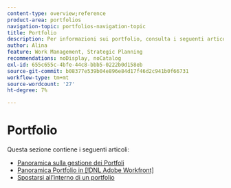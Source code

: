 ```yaml
---
content-type: overview;reference
product-area: portfolios
navigation-topic: portfolios-navigation-topic
title: Portfolio
description: Per informazioni sui portfolio, consulta i seguenti articoli.
author: Alina
feature: Work Management, Strategic Planning
recommendations: noDisplay, noCatalog
exl-id: 655c655c-4bfe-44c8-bbb5-0222b0d158eb
source-git-commit: b08377e539b04e896e84d17f46d2c941b0f66731
workflow-type: tm+mt
source-wordcount: '27'
ht-degree: 7%

---
```


# Portfolio

Questa sezione contiene i seguenti articoli:

* [Panoramica sulla gestione dei Portfoli](../../../manage-work/portfolios/portfolios-overview/portfolio-managament-overview.md)
* [Panoramica Portfolio in [!DNL Adobe Workfront]](../../../manage-work/portfolios/portfolios-overview/portfolio-overview.md)
* [Spostarsi all’interno di un portfolio](../../../manage-work/portfolios/portfolios-overview/navigate-within-portfolio.md)


